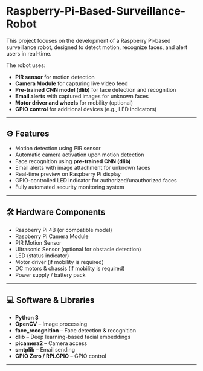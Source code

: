 # Raspberry-Pi-Based-Surveillance-Robot
This project focuses on the development of a Raspberry  Pi-based surveillance robot, designed to detect motion, recognize faces, and alert users  in real-time.

The robot uses:
- **PIR sensor** for motion detection
- **Camera Module** for capturing live video feed
- **Pre-trained CNN model (dlib)** for face detection and recognition
- **Email alerts** with captured images for unknown faces
- **Motor driver and wheels** for mobility (optional)
- **GPIO control** for additional devices (e.g., LED indicators)

---

## ⚙️ Features
- Motion detection using PIR sensor
- Automatic camera activation upon motion detection
- Face recognition using **pre-trained CNN (dlib)**
- Email alerts with image attachment for unknown faces
- Real-time preview on Raspberry Pi display
- GPIO-controlled LED indicator for authorized/unauthorized faces
- Fully automated security monitoring system

---

## 🛠️ Hardware Components
- Raspberry Pi 4B (or compatible model)
- Raspberry Pi Camera Module
- PIR Motion Sensor
- Ultrasonic Sensor (optional for obstacle detection)
- LED (status indicator)
- Motor driver (if mobility is required)
- DC motors & chassis (if mobility is required)
- Power supply / battery pack

---

## 💻 Software & Libraries
- **Python 3**
- **OpenCV** – Image processing
- **face_recognition** – Face detection & recognition
- **dlib** – Deep learning-based facial embeddings
- **picamera2** – Camera access
- **smtplib** – Email sending
- **GPIO Zero / RPi.GPIO** – GPIO control

---
